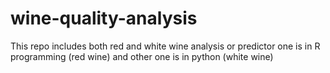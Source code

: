 # wine-quality-analysis
This repo includes both red and white wine analysis or predictor one is in R programming (red wine) and other one is in python (white wine)
